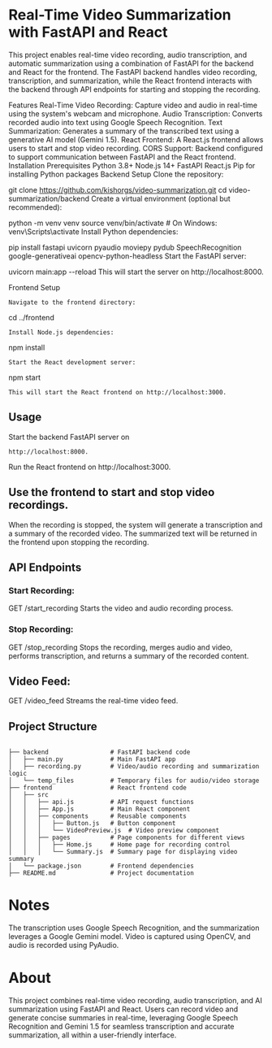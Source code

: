 
 # Real-Time Video Summarization with FastAPI and React
This project enables real-time video recording, audio transcription, and automatic summarization using a combination of FastAPI for the backend and React for the frontend. The FastAPI backend handles video recording, transcription, and summarization, while the React frontend interacts with the backend through API endpoints for starting and stopping the recording.

Features
Real-Time Video Recording: Capture video and audio in real-time using the system's webcam and microphone.
Audio Transcription: Converts recorded audio into text using Google Speech Recognition.
Text Summarization: Generates a summary of the transcribed text using a generative AI model (Gemini 1.5).
React Frontend: A React.js frontend allows users to start and stop video recording.
CORS Support: Backend configured to support communication between FastAPI and the React frontend.
Installation
Prerequisites
Python 3.8+
Node.js 14+
FastAPI
React.js
Pip for installing Python packages
Backend Setup
Clone the repository:

git clone https://github.com/kishorgs/video-summarization.git
cd video-summarization/backend
Create a virtual environment (optional but recommended):

python -m venv venv
source venv/bin/activate  # On Windows: venv\Scripts\activate
Install Python dependencies:

pip install fastapi uvicorn pyaudio moviepy pydub SpeechRecognition google-generativeai opencv-python-headless
Start the FastAPI server:

uvicorn main:app --reload
This will start the server on http://localhost:8000.

Frontend Setup
```
Navigate to the frontend directory:
```

cd ../frontend 
```
Install Node.js dependencies:
```

npm install 
```
Start the React development server:
```

npm start
```
This will start the React frontend on http://localhost:3000.
```

## Usage
Start the backend FastAPI server on 
~~~
http://localhost:8000.
~~~
Run the React frontend on  http://localhost:3000.

## Use the frontend to start and stop video recordings.

When the recording is stopped, the system will generate a transcription and a summary of the recorded video.
The summarized text will be returned in the frontend upon stopping the recording.
## API Endpoints

### Start Recording:
GET /start_recording
Starts the video and audio recording process.

### Stop Recording:
GET /stop_recording
Stops the recording, merges audio and video, performs transcription, and returns a summary of the recorded content.

## Video Feed:
GET /video_feed
Streams the real-time video feed.

## Project Structure
```

├── backend                 # FastAPI backend code
│   ├── main.py             # Main FastAPI app
│   ├── recording.py        # Video/audio recording and summarization logic
│   └── temp_files          # Temporary files for audio/video storage
├── frontend                # React frontend code
│   ├── src
│   │   ├── api.js          # API request functions
│   │   ├── App.js          # Main React component
│   │   ├── components      # Reusable components
│   │   │   ├── Button.js   # Button component
│   │   │   └── VideoPreview.js  # Video preview component
│   │   ├── pages           # Page components for different views
│   │   │   ├── Home.js     # Home page for recording control
│   │   │   └── Summary.js  # Summary page for displaying video summary
│   └── package.json        # Frontend dependencies
├── README.md               # Project documentation
```
# Notes
The transcription uses Google Speech Recognition, and the summarization leverages a Google Gemini model.
Video is captured using OpenCV, and audio is recorded using PyAudio.
# About
This project combines real-time video recording, audio transcription, and AI summarization using FastAPI and React. Users can record video and generate concise summaries in real-time, leveraging Google Speech Recognition and Gemini 1.5 for seamless transcription and accurate summarization, all within a user-friendly interface.
